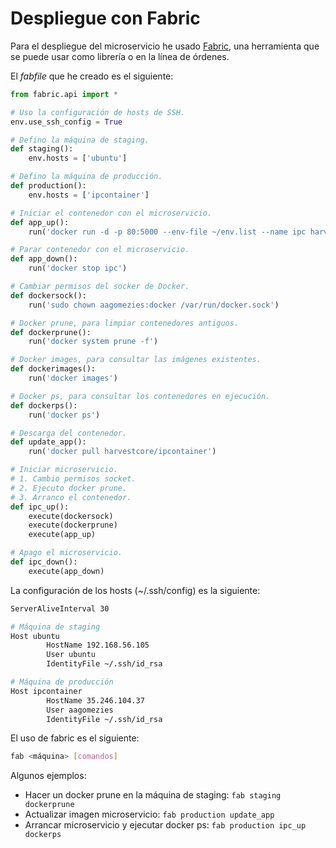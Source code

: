 # Despliegue con Fabric
Para el despliegue del microservicio he usado [Fabric](https://get.fabric.io/), una herramienta que se puede usar como librería o en la línea de órdenes.

El *fabfile* que he creado es el siguiente:
```python
from fabric.api import *

# Uso la configuración de hosts de SSH.
env.use_ssh_config = True

# Defino la máquina de staging.
def staging():
    env.hosts = ['ubuntu']

# Defino la máquina de producción.
def production():
    env.hosts = ['ipcontainer']

# Iniciar el contenedor con el microservicio.
def app_up():
    run('docker run -d -p 80:5000 --env-file ~/env.list --name ipc harvestcore/ipcontainer')

# Parar contenedor con el microservicio.
def app_down():
    run('docker stop ipc')

# Cambiar permisos del socker de Docker.
def dockersock():
    run('sudo chown aagomezies:docker /var/run/docker.sock')

# Docker prune, para limpiar contenedores antiguos.
def dockerprune():
    run('docker system prune -f')

# Docker images, para consultar las imágenes existentes.
def dockerimages():
    run('docker images')

# Docker ps, para consultar los contenedores en ejecución.
def dockerps():
    run('docker ps')

# Descarga del contenedor.
def update_app():
    run('docker pull harvestcore/ipcontainer')

# Iniciar microservicio.
# 1. Cambio permisos socket.
# 2. Ejecuto docker prune.
# 3. Arranco el contenedor.
def ipc_up():
    execute(dockersock)
    execute(dockerprune)
    execute(app_up)

# Apago el microservicio.
def ipc_down():
    execute(app_down)
```

La configuración de los hosts (~/.ssh/config) es la siguiente:
```bash
ServerAliveInterval 30

# Máquina de staging
Host ubuntu
        HostName 192.168.56.105
        User ubuntu
        IdentityFile ~/.ssh/id_rsa

# Máquina de producción
Host ipcontainer
        HostName 35.246.104.37
        User aagomezies
        IdentityFile ~/.ssh/id_rsa
```

El uso de fabric es el siguiente:
```bash
fab <máquina> [comandos]
```

Algunos ejemplos:
- Hacer un docker prune en la máquina de staging: `fab staging dockerprune`
- Actualizar imagen microservicio: `fab production update_app`
- Arrancar microservicio y ejecutar docker ps: `fab production ipc_up dockerps`